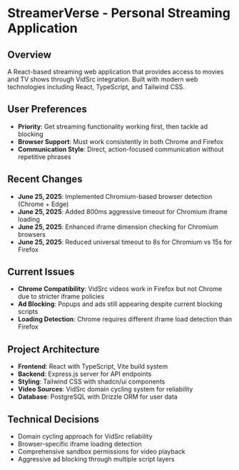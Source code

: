 # StreamerVerse - Personal Streaming Application

## Overview
A React-based streaming web application that provides access to movies and TV shows through VidSrc integration. Built with modern web technologies including React, TypeScript, and Tailwind CSS.

## User Preferences
- **Priority**: Get streaming functionality working first, then tackle ad blocking
- **Browser Support**: Must work consistently in both Chrome and Firefox
- **Communication Style**: Direct, action-focused communication without repetitive phrases

## Recent Changes
- **June 25, 2025**: Implemented Chromium-based browser detection (Chrome + Edge)
- **June 25, 2025**: Added 800ms aggressive timeout for Chromium iframe loading
- **June 25, 2025**: Enhanced iframe dimension checking for Chromium browsers
- **June 25, 2025**: Reduced universal timeout to 8s for Chromium vs 15s for Firefox

## Current Issues
- **Chrome Compatibility**: VidSrc videos work in Firefox but not Chrome due to stricter iframe policies
- **Ad Blocking**: Popups and ads still appearing despite current blocking scripts
- **Loading Detection**: Chrome requires different iframe load detection than Firefox

## Project Architecture
- **Frontend**: React with TypeScript, Vite build system
- **Backend**: Express.js server for API endpoints
- **Styling**: Tailwind CSS with shadcn/ui components
- **Video Sources**: VidSrc domain cycling system for reliability
- **Database**: PostgreSQL with Drizzle ORM for user data

## Technical Decisions
- Domain cycling approach for VidSrc reliability
- Browser-specific iframe loading detection
- Comprehensive sandbox permissions for video playback
- Aggressive ad blocking through multiple script layers